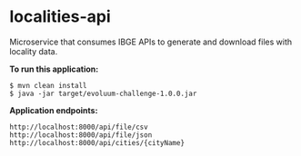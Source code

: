 # localities-api
Microservice that consumes IBGE APIs to generate and download files with locality data.

**To run this application:** 

    $ mvn clean install
    $ java -jar target/evoluum-challenge-1.0.0.jar

**Application endpoints:** 

    http://localhost:8000/api/file/csv
    http://localhost:8000/api/file/json
    http://localhost:8000/api/cities/{cityName}
